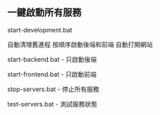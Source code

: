 ## 一鍵啟動所有服務
start-development.bat

自動清理舊進程
按順序啟動後端和前端
自動打開網站

start-backend.bat - 只啟動後端

start-frontend.bat - 只啟動前端

stop-servers.bat - 停止所有服務

test-servers.bat - 測試服務狀態